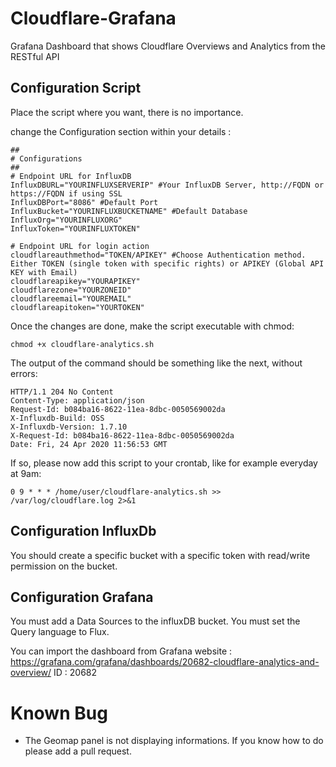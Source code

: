 # Cloudflare-Grafana
Grafana Dashboard that shows Cloudflare Overviews and Analytics from the RESTful API

## Configuration Script
Place the script where you want, there is no importance.

change the Configuration section within your details :
```
##
# Configurations
##
# Endpoint URL for InfluxDB
InfluxDBURL="YOURINFLUXSERVERIP" #Your InfluxDB Server, http://FQDN or https://FQDN if using SSL
InfluxDBPort="8086" #Default Port
InfluxBucket="YOURINFLUXBUCKETNAME" #Default Database
InfluxOrg="YOURINFLUXORG"
InfluxToken="YOURINFLUXTOKEN"

# Endpoint URL for login action
cloudflareauthmethod="TOKEN/APIKEY" #Choose Authentication method. Either TOKEN (single token with specific rights) or APIKEY (Global API KEY with Email)
cloudflareapikey="YOURAPIKEY"
cloudflarezone="YOURZONEID"
cloudflareemail="YOUREMAIL"
cloudflareapitoken="YOURTOKEN"
```

Once the changes are done, make the script executable with chmod:

```
chmod +x cloudflare-analytics.sh
```

The output of the command should be something like the next, without errors:
```
HTTP/1.1 204 No Content
Content-Type: application/json
Request-Id: b084ba16-8622-11ea-8dbc-0050569002da
X-Influxdb-Build: OSS
X-Influxdb-Version: 1.7.10
X-Request-Id: b084ba16-8622-11ea-8dbc-0050569002da
Date: Fri, 24 Apr 2020 11:56:53 GMT
```
If so, please now add this script to your crontab, like for example everyday at 9am:
```
0 9 * * * /home/user/cloudflare-analytics.sh >> /var/log/cloudflare.log 2>&1
```

## Configuration InfluxDb
You should create a specific bucket with a specific token with read/write permission on the bucket.

## Configuration Grafana
You must add a Data Sources to the influxDB bucket.
You must set the Query language to Flux.

You can import the dashboard from Grafana website : https://grafana.com/grafana/dashboards/20682-cloudflare-analytics-and-overview/
ID : 20682

# Known Bug
- The Geomap panel is not displaying informations. If you know how to do please add a pull request.
